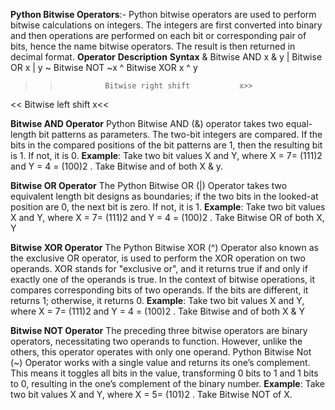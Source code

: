 **Python Bitwise Operators**:-
Python bitwise operators are used to perform bitwise calculations on integers. 
The integers are first converted into binary and then operations are performed on each bit or corresponding pair of bits,
hence the name bitwise operators. The result is then returned in decimal format.
**Operator**   	**Description**	           **Syntax**
&	               Bitwise AND	               x & y
|	               Bitwise OR	                 x | y
~	               Bitwise NOT	               ~x
^	               Bitwise XOR	               x ^ y
>>	             Bitwise right shift	       x>>
<<	             Bitwise left shift	         x<<

**Bitwise AND Operator**
Python Bitwise AND (&) operator takes two equal-length bit patterns as parameters. 
The two-bit integers are compared. 
If the bits in the compared positions of the bit patterns are 1, then the resulting bit is 1. If not, it is 0.
**Example**: Take two bit values X and Y, where X = 7= (111)2 and Y = 4 = (100)2 . Take Bitwise and of both X & y.

**Bitwise OR Operator**
The Python Bitwise OR (|) Operator takes two equivalent length bit designs as boundaries;
if the two bits in the looked-at position are 0, the next bit is zero. If not, it is 1.
**Example**: Take two bit values X and Y, where X = 7= (111)2 and Y = 4 = (100)2 . Take Bitwise OR of both X, Y

**Bitwise XOR Operator**
The Python Bitwise XOR (^) Operator also known as the exclusive OR operator, 
is used to perform the XOR operation on two operands. XOR stands for "exclusive or", and it returns true if and only if exactly one of the operands is true. 
In the context of bitwise operations, it compares corresponding bits of two operands. If the bits are different, it returns 1; otherwise, it returns 0.
**Example**: Take two bit values X and Y, where X = 7= (111)2 and Y = 4 = (100)2 . Take Bitwise and of both X & Y

**Bitwise NOT Operator**
The preceding three bitwise operators are binary operators, 
necessitating two operands to function. However, unlike the others, this operator operates with only one operand.
Python Bitwise Not (~) Operator works with a single value and returns its one’s complement. 
This means it toggles all bits in the value, transforming 0 bits to 1 and 1 bits to 0, 
resulting in the one’s complement of the binary number.
**Example**: Take two bit values X and Y, where X = 5= (101)2 . Take Bitwise NOT of X.
